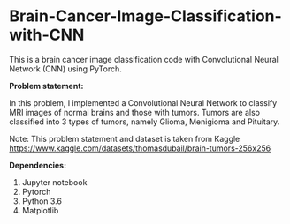 # Brain-Cancer-Image-Classification-with-CNN
This is a brain cancer image classification code with Convolutional Neural Network (CNN) using PyTorch.

**Problem statement:**

In this problem, I implemented a Convolutional Neural Network to classify MRI images of normal brains and those with tumors. Tumors are also classified into 3 types of tumors, namely Glioma, Menigioma and Pituitary.

Note: This problem statement and dataset is taken from Kaggle https://www.kaggle.com/datasets/thomasdubail/brain-tumors-256x256

**Dependencies:**
1. Jupyter notebook
2. Pytorch
3. Python 3.6
4. Matplotlib
